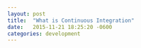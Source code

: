 ```yaml
---
layout: post
title:  "What is Continuous Integration"
date:   2015-11-21 18:25:20 -0600
categories: development 
---
```



